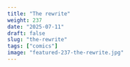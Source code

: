 ```yaml
---
title: "The rewrite"
weight: 237
date: "2025-07-11"
draft: false
slug: "the-rewrite"
tags: ["comics"]
image: "featured-237-the-rewrite.jpg"
---
```

